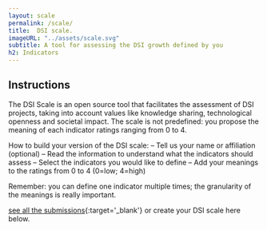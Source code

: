 ```yaml
---
layout: scale
permalink: /scale/
title:  DSI scale.
imageURL: "../assets/scale.svg"
subtitle: A tool for assessing the DSI growth defined by you
h2: Indicators
---
```


## Instructions

The DSI Scale is an open source tool that facilitates the assessment of DSI projects, taking into account values like knowledge sharing, technological openness and societal impact.  The scale is not predefined: you propose the meaning of each indicator ratings ranging from 0 to 4.

How to build your version of the DSI scale:
– Tell us your name or affiliation (optional)
– Read the information to understand what the indicators should assess
– Select the indicators you would like to define
– Add your meanings to the ratings from 0 to 4 (0=low; 4=high)

Remember: you can define one indicator multiple times; the granularity of the meanings is really important.

[see all the submissions](https://github.com/DSI4EU/toolkit/issues){:target='_blank'}
 or create your DSI scale here below.
